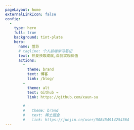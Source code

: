 ```yaml
---
pageLayout: home
externalLinkIcon: false
config:
  -
    type: hero
    full: true
    background: tint-plate
    hero:
      name: 萱苏
      # tagline: 个人前端学习笔记
      text: 热爱换取成就,自我实现价值
      actions:
        -
          theme: brand
          text: 博客
          link: /blog/
        -
          theme: alt
          text: Github →
          link: https://github.com/xaun-su

        # -
        #   theme: brand
        #   text: 稀土掘金
        #   link: https://juejin.cn/user/508454914254364
---
```

